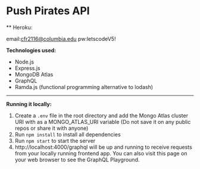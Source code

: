 # Push Pirates API


**
Heroku:

email:cfr2116@columbia.edu
pw:letscodeV5!


**Technologies used:**

- Node.js
- Express.js
- MongoDB Atlas
- GraphQL
- Ramda.js (functional programming alternative to lodash)

---

**Running it locally:**

1. Create a `.env` file in the root directory and add the Mongo Atlas cluster URI with as a MONGO_ATLAS_URI variable (Do not save it on any public repos or share it with anyone)
2. Run `npm install` to install all dependencies
3. Run `npm start` to start the server
4. http://localhost:4000/graphql will be up and running to receive requests from your locally running frontend app. You can also visit this page on your web browser to see the GraphQL Playground.
